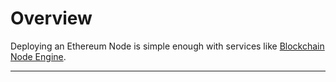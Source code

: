 # Overview

Deploying an Ethereum Node is simple enough with services like [Blockchain Node Engine][1].  

---
[1]: https://cloud.google.com/blockchain-node-engine/docs/overview